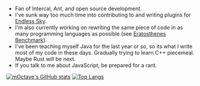 - Fan of Intercal, Ant, and open source development.  
- I've sunk way too much time into contributing to and writing plugins for [Endless Sky](https://github.com/endless-sky/endless-sky).  
- I'm also currently working on rewriting the same piece of code in as many programming languages as possible (see [Eratosthenes Benchmark](https://github.com/mOctave/eratosthenes-benchmark)).  
- I've been teaching myself Java for the last year or so, so its what I write most of my code in these days. Gradually trying to learn C++ piecemeal. Maybe Rust will be next.  
- If you talk to me about JavaScript, be prepared for a rant.

[![mOctave's GitHub stats](https://github-readme-stats.vercel.app/api?username=mOctave&show_icons=true)](https://github.com/anuraghazra/github-readme-stats)
[![Top Langs](https://github-readme-stats.vercel.app/api/top-langs/?username=mOctave&show_private=true&layout=compact&langs_count=10)](https://github.com/anuraghazra/github-readme-stats)
